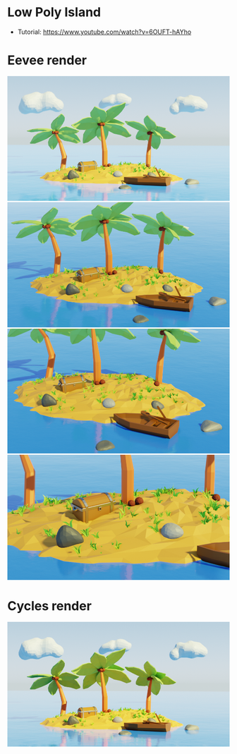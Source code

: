 # Low Poly Island

- Tutorial: https://www.youtube.com/watch?v=6OUFT-hAYho

# Eevee render

<img src="eevee.png" />

<img src="eevee2.png" />

<img src="eevee3.png" />

<img src="eevee4.png" />

# Cycles render

<img src="cycles.png" />

